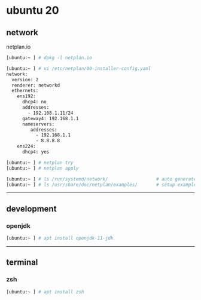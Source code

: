 # ubuntu 20

## network

netplan.io

```bash
[ubuntu:~ ] # dpkg -l netplan.io

[ubuntu:~ ] # vi /etc/netplan/00-installer-config.yaml
network:
  version: 2
  renderer: networkd
  ethernets:
    ens192:
      dhcp4: no
      addresses:
        - 192.168.1.11/24
      gateway4: 192.168.1.1
      nameservers:
         addresses:
           - 192.168.1.1
           - 8.8.8.8
    ens224:
      dhcp4: yes

[ubuntu:~ ] # netplan try
[ubuntu:~ ] # netplan apply

[ubuntu:~ ] # ls /run/systemd/network/                  # auto generate systemd script
[ubuntu:~ ] # ls /usr/share/doc/netplan/examples/       # setup example
```


---

## development

### openjdk

```bash
[ubuntu:~ ] # apt install openjdk-11-jdk
```


---

## terminal

### zsh

```bash
[ubuntu:~ ] # apt install zsh
```

